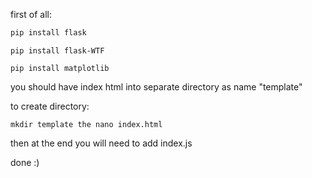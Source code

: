 first of all:

```bash
pip install flask
```
```
pip install flask-WTF 
```
```
pip install matplotlib
```
you should have index html into separate directory as name "template"

to create directory: 
```
mkdir template the nano index.html
```
then at the end you will need to add index.js 

done :) 
